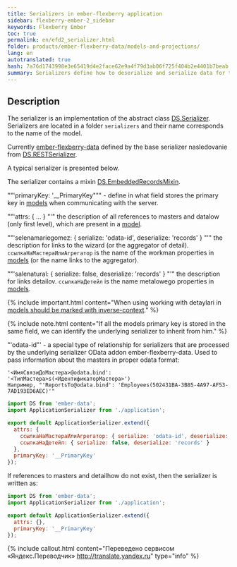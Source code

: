 ```yaml
---
title: Serializers in ember-flexberry application
sidebar: flexberry-ember-2_sidebar
keywords: Flexberry Ember
toc: true
permalink: en/efd2_serializer.html
folder: products/ember-flexberry-data/models-and-projections/
lang: en
autotranslated: true
hash: 7a76d1743998e3e65419d4e2face62e9a4f79d3ab06f725f404b2e4401b7beab
summary: Serializers define how to deserialize and serialize data for the server in ember-flexberry application.
---
```


## Description

The serializer is an implementation of the abstract class [DS.Serializer](http://emberjs.com/api/data/classes/DS.Serializer.html).
Serializers are located in a folder `serializers` and their name corresponds to the name of the model.

Currently [ember-flexberry-data](efd2_landing_page.html) defined by the base serializer nasledovanie from [DS.RESTSerializer](http://emberjs.com/api/data/classes/DS.RESTSerializer.html).

A typical serializer is presented below.

The serializer contains a mixin [DS.EmbeddedRecordsMixin](http://emberjs.com/api/data/classes/DS.EmbeddedRecordsMixin.html).

""'primaryKey: '__PrimaryKey""" - define in what field stores the primary key in [models](efd2_model.html) when communicating with the server.

""'attrs: { ... } "'" the description of all references to masters and datalow (only first level), which are present in a [model](efd2_model.html).

""'selenamariegomez: { serialize: 'odata-id', deserialize: 'records' } "'" the description for links to the wizard (or the aggregator of detail). `ссылкаНаМастераИлиАгрегатор` is the name of the workman properties in [models](efd2_model.html) (or the name links to the aggregator).

""'salenatural: { serialize: false, deserialize: 'records' } "'" the description for links detailov. `ссылкаНаДетейл` is the name metalowego properties in [models](efd2_model.html).

{% include important.html content="When using working with detaylari in [models should be marked with inverse-context](efd2_model.html)." %}

{% include note.html content="If all the models primary key is stored in the same field, we can identify the underlying serializer to inherit from him." %}

"'odata-id"' - a special type of relationship for serializers that are processed by the underlying serializer OData addon ember-flexberry-data. Used to pass information about the masters in proper odata format:

```
'<ИмяСвязиДоМастера>@odata.bind': '<ТипМастера>s(<ИдентификаторМастера>')
Например, "'ReportsTo@odata.bind': 'Employees(502431BA-3B85-4A97-AF53-7AD193ED6AEC)'"
```

```javascript
import DS from 'ember-data';
import ApplicationSerializer from './application';

export default ApplicationSerializer.extend({
  attrs: {
    ссылкаНаМастераИлиАгрегатор: { serialize: 'odata-id', deserialize: 'records' },
    ссылкаНаДетейл: { serialize: false, deserialize: 'records' }
  },
  primaryKey: '__PrimaryKey'
});
```

If references to masters and detailhow do not exist, then the serializer is written as:

```javascript
import DS from 'ember-data';
import ApplicationSerializer from './application';

export default ApplicationSerializer.extend({
  attrs: {},
  primaryKey: '__PrimaryKey'
});
```



{% include callout.html content="Переведено сервисом «Яндекс.Переводчик» <http://translate.yandex.ru>" type="info" %}